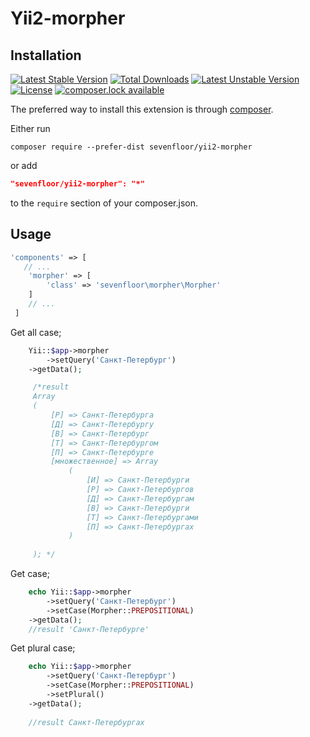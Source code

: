# Yii2-morpher

Installation
------------

[![Latest Stable Version](https://poser.pugx.org/sevenfloor/yii2-morpher/version)](https://packagist.org/packages/sevenfloor/yii2-morpher)
[![Total Downloads](https://poser.pugx.org/sevenfloor/yii2-morpher/downloads)](https://packagist.org/packages/sevenfloor/yii2-morpher)
[![Latest Unstable Version](https://poser.pugx.org/sevenfloor/yii2-morpher/v/unstable)](//packagist.org/packages/sevenfloor/yii2-morpher)
[![License](https://poser.pugx.org/sevenfloor/yii2-morpher/license)](https://packagist.org/packages/sevenfloor/yii2-morpher)
[![composer.lock available](https://poser.pugx.org/sevenfloor/yii2-morpher/composerlock)](https://packagist.org/packages/sevenfloor/yii2-morpher)

The preferred way to install this extension is through [composer](http://getcomposer.org/download/).

Either run

```
composer require --prefer-dist sevenfloor/yii2-morpher
```

or add

```json
"sevenfloor/yii2-morpher": "*"
```

to the `require` section of your composer.json.

 ## Usage
 
 
```php
'components' => [
   // ...
    'morpher' => [
        'class' => 'sevenfloor\morpher\Morpher'
    ]
    // ...
 ]
 ```

Get all case; 
```php
    Yii::$app->morpher
        ->setQuery('Санкт-Петербург')
    ->getData();

     /*result 
     Array
     (
         [Р] => Санкт-Петербурга
         [Д] => Санкт-Петербургу
         [В] => Санкт-Петербург
         [Т] => Санкт-Петербургом
         [П] => Санкт-Петербурге
         [множественное] => Array
             (
                 [И] => Санкт-Петербурги
                 [Р] => Санкт-Петербургов
                 [Д] => Санкт-Петербургам
                 [В] => Санкт-Петербурги
                 [Т] => Санкт-Петербургами
                 [П] => Санкт-Петербургах
             )
     
     ); */
 ```
 
Get case; 
```php
    echo Yii::$app->morpher
        ->setQuery('Санкт-Петербург')
        ->setCase(Morpher::PREPOSITIONAL)
    ->getData();
    //result 'Санкт-Петербурге'
 ```

Get plural case; 
```php
    echo Yii::$app->morpher
        ->setQuery('Санкт-Петербург')
        ->setCase(Morpher::PREPOSITIONAL)
        ->setPlural()
    ->getData();
    
    //result Санкт-Петербургах
 ```



